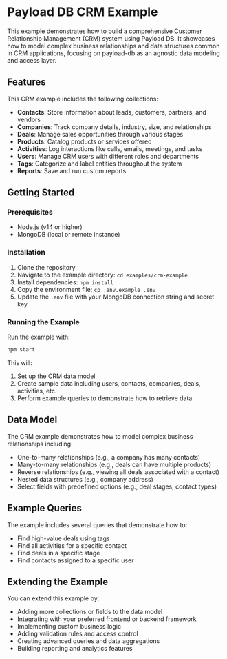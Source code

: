 # Payload DB CRM Example

This example demonstrates how to build a comprehensive Customer Relationship Management (CRM) system using Payload DB. It showcases how to model complex business relationships and data structures common in CRM applications, focusing on payload-db as an agnostic data modeling and access layer.

## Features

This CRM example includes the following collections:

- **Contacts**: Store information about leads, customers, partners, and vendors
- **Companies**: Track company details, industry, size, and relationships
- **Deals**: Manage sales opportunities through various stages
- **Products**: Catalog products or services offered
- **Activities**: Log interactions like calls, emails, meetings, and tasks
- **Users**: Manage CRM users with different roles and departments
- **Tags**: Categorize and label entities throughout the system
- **Reports**: Save and run custom reports

## Getting Started

### Prerequisites

- Node.js (v14 or higher)
- MongoDB (local or remote instance)

### Installation

1. Clone the repository
2. Navigate to the example directory: `cd examples/crm-example`
3. Install dependencies: `npm install`
4. Copy the environment file: `cp .env.example .env`
5. Update the `.env` file with your MongoDB connection string and secret key

### Running the Example

Run the example with:

```bash
npm start
```

This will:
1. Set up the CRM data model
2. Create sample data including users, contacts, companies, deals, activities, etc.
3. Perform example queries to demonstrate how to retrieve data

## Data Model

The CRM example demonstrates how to model complex business relationships including:

- One-to-many relationships (e.g., a company has many contacts)
- Many-to-many relationships (e.g., deals can have multiple products)
- Reverse relationships (e.g., viewing all deals associated with a contact)
- Nested data structures (e.g., company address)
- Select fields with predefined options (e.g., deal stages, contact types)

## Example Queries

The example includes several queries that demonstrate how to:

- Find high-value deals using tags
- Find all activities for a specific contact
- Find deals in a specific stage
- Find contacts assigned to a specific user

## Extending the Example

You can extend this example by:

- Adding more collections or fields to the data model
- Integrating with your preferred frontend or backend framework
- Implementing custom business logic
- Adding validation rules and access control
- Creating advanced queries and data aggregations
- Building reporting and analytics features
